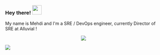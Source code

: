 ### Hey there! <img src="https://raw.githubusercontent.com/MartinHeinz/MartinHeinz/master/wave.gif" width="30px">

My name is Mehdi and I'm a SRE / DevOps engineer, currently Director of SRE at Alluvial !

<p align="center" href="https://github.com/cebidhem/cebidhem">
  <img align="center" src="https://github-readme-stats.vercel.app/api?username=cebidhem&show_icons=true&theme=discord_old_blurple&rank_icon=github" />
</p>
<a href="https://github.com/cebidhem/linkerd-sp-swagger-sync">
  <img align="center" src="https://github-readme-stats.vercel.app/api/pin/?username=cebidhem&repo=linkerd-sp-swagger-sync&theme=discord_old_blurple" />
</a>

<!--
**cebidhem/cebidhem** is a ✨ _special_ ✨ repository because its `README.md` (this file) appears on your GitHub profile.

Here are some ideas to get you started:

- 🔭 I’m currently working on ...
- 🌱 I’m currently learning ...
- 👯 I’m looking to collaborate on ...
- 🤔 I’m looking for help with ...
- 💬 Ask me about ...
- 📫 How to reach me: ...
- 😄 Pronouns: ...
- ⚡ Fun fact: ...
-->
